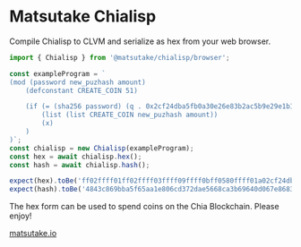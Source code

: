 # Matsutake Chialisp

Compile Chialisp to CLVM and serialize as hex from your web browser.

```TypeScript
import { Chialisp } from '@matsutake/chialisp/browser';

const exampleProgram = `
(mod (password new_puzhash amount)
    (defconstant CREATE_COIN 51)

    (if (= (sha256 password) (q . 0x2cf24dba5fb0a30e26e83b2ac5b9e29e1b161e5c1fa7425e73043362938b9824))
        (list (list CREATE_COIN new_puzhash amount))
        (x)
    )
)`;
const chialisp = new Chialisp(exampleProgram);
const hex = await chialisp.hex();
const hash = await chialisp.hash();

expect(hex).toBe('ff02ffff01ff02ffff03ffff09ffff0bff0580ffff01a02cf24dba5fb0a30e26e83b2ac5b9e29e1b161e5c1fa7425e73043362938b982480ffff01ff04ffff04ff02ffff04ff0bffff04ff17ff80808080ff8080ffff01ff088080ff0180ffff04ffff0133ff018080');
expect(hash).toBe('4843c869bba5f65aa1e806cd372dae5668ca3b69640d067e86837ca96b324e71');
```

The hex form can be used to spend coins on the Chia Blockchain. Please enjoy!

[matsutake.io](https://www.matsutake.io)